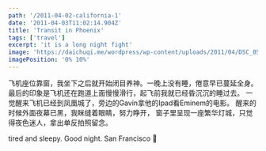 ```yaml
---
path: '/2011-04-02-california-1'
date: '2011-04-03T11:02:14.904Z'
title: 'Transit in Phoenix'
tags: ['travel']
excerpt: 'it is a long night fight'
image: 'https://daichuqi.me/wordpress/wp-content/uploads/2011/04/DSC_0576.jpg'
imagePosition: '0% 10%'
---
```


<p class="normal-article">
  飞机座位靠窗，我坐下之后就开始闭目养神。一晚上没有睡，倦意早已蔓延全身。
  最后的印象是飞机还在跑道上面慢慢滑行，起飞前我就已经昏沉沉的睡过去。
  一觉醒来飞机已经到凤凰城了，旁边的Gavin拿他的Ipad看Eminem的电影。
  醒来的时候外面夜幕已黑，我眯缝着眼睛，努力睁开，
  窗子里呈现一座繁华灯城，只觉得夜色迷人，拿出单反拍照留念。

tired and sleepy.
Good night. San Francisco 🌙

</p>
